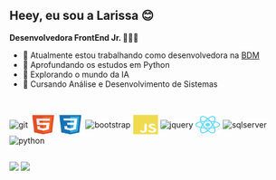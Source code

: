 ## Heey, eu sou a Larissa 😊

<strong> Desenvolvedora FrontEnd Jr. </strong> 👩🏼‍💻


  - 🔭 Atualmente estou trabalhando como desenvolvedora na <a href="http://www.bdm.net.br/"> BDM </a>
  - 🌱 Aprofundando os estudos em Python
  - 🎯 Explorando o mundo da IA
  - 📖 Cursando Análise e Desenvolvimento de Sistemas 
    
  ##
  
<!-- <div>  <a href="https://github.com/larysslopes">  <img height="180em" src="https://github-readme-stats.vercel.app/api/top-langs/?username=larysslopes&layout=compact&langs_count=7&theme=panda"/> </div> -->  

<div style="display: inline_block"><br>
  <img align="center" alt="git" height="35" width="45" src="https://user-images.githubusercontent.com/88943268/154866594-a10ca5aa-d98b-403f-8688-783c634cb6a7.svg">
  <img align="center" alt="html" height="35" width="45" src="https://raw.githubusercontent.com/devicons/devicon/master/icons/html5/html5-original.svg">
  <img align="center" alt="css" height="35" width="45" src="https://raw.githubusercontent.com/devicons/devicon/master/icons/css3/css3-original.svg">
  <img align="center" alt="bootstrap" height="38" width="48"  src="https://cdn.jsdelivr.net/gh/devicons/devicon/icons/bootstrap/bootstrap-original.svg">
  <img align="center" alt="js" height="35" width="45" src="https://raw.githubusercontent.com/devicons/devicon/master/icons/javascript/javascript-plain.svg">
  <img align="center" alt="jquery" height="35" width="45" src="https://cdn.jsdelivr.net/gh/devicons/devicon/icons/jquery/jquery-plain-wordmark.svg">
  <img align="center" alt="react" height="35" width="45" src="https://raw.githubusercontent.com/devicons/devicon/master/icons/react/react-original.svg">
  <img align="center" alt="sqlserver" height="38" width="48" src="https://cdn.jsdelivr.net/gh/devicons/devicon/icons/microsoftsqlserver/microsoftsqlserver-plain-wordmark.svg">
  <img align="center" alt="python" height="38" width="48" src="https://cdn.jsdelivr.net/gh/devicons/devicon/icons/python/python-original.svg" >   
</div>
  
  ##
 
<div> 
 <!-- <a href="https://instagram.com/larysslopes" target="_blank"><img src="https://img.shields.io/badge/-Instagram-%23E4405F?style=for-the-badge&logo=instagram&logoColor=white" target="_blank"></a> -->
  <a href = "mailto:larissasantos.lopes@hotmail.com"><img src="https://img.shields.io/badge/-Gmail-%23333?style=for-the-badge&logo=gmail&logoColor=white" target="_blank"></a>
  <a href="https://www.linkedin.com/in/larissalopes02/" target="_blank"><img src="https://img.shields.io/badge/-LinkedIn-%230077B5?style=for-the-badge&logo=linkedin&logoColor=white" target="_blank"></a> 
 
<!-- ![Snake animation](https://github.com/larysslopes/larysslopes/blob/output/github-contribution-grid-snake.svg) -->  
 
</div>

